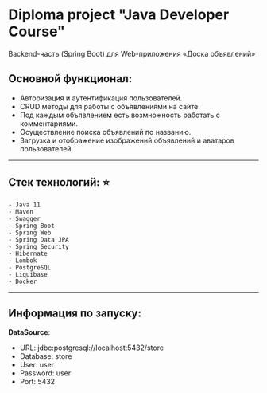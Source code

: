 # Diploma project "Java Developer Course"
Backend-часть (Spring Boot) для Web-приложения «Доска объявлений»

## Основной функционал:

* Авторизация и аутентификация пользователей.
* CRUD методы для работы с объявлениями на сайте.
* Под каждым объявлением есть возмножность работать с комментариями.
* Осуществление поиска объявлений по названию.
* Загрузка и отображение изображений объявлений и аватаров пользователей.

---

## Стек технологий: :star:

    - Java 11
    - Maven
    - Swagger
    - Spring Boot
    - Spring Web
    - Spring Data JPA
    - Spring Security
    - Hibernate
    - Lombok
    - PostgreSQL
    - Liquibase
    - Docker

---

## Информация по запуску:

**DataSource**:

- URL: jdbc:postgresql://localhost:5432/store
- Database: store
- User: user
- Password: user
- Port: 5432

